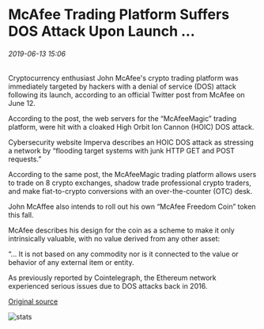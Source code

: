 # McAfee Trading Platform Suffers DOS Attack Upon Launch ...

###### 2019-06-13 15:06

Cryptocurrency enthusiast John McAfee's crypto trading platform was immediately targeted by hackers with a denial of service (DOS) attack following its launch, according to an official Twitter post from McAfee on June 12.

According to the post, the web servers for the “McAfeeMagic” trading platform, were hit with a cloaked High Orbit Ion Cannon (HOIC) DOS attack.

Cybersecurity website Imperva describes an HOIC DOS attack as stressing a network by “flooding target systems with junk HTTP GET and POST requests.”

According to the same post, the McAfeeMagic trading platform allows users to trade on 8 crypto exchanges, shadow trade professional crypto traders, and make fiat-to-crypto conversions with an over-the-counter (OTC) desk.

John McAffee also intends to roll out his own “McAfee Freedom Coin” token this fall.

McAfee describes his design for the coin as a scheme to make it only intrinsically valuable, with no value derived from any other asset:

“... It is not based on any commodity nor is it connected to the value or behavior of any external item or entity.

As previously reported by Cointelegraph, the Ethereum network experienced serious issues due to DOS attacks back in 2016.

[Original source](https://cointelegraph.com/news/mcafee-trading-platform-suffers-dos-attack-upon-launch)

![stats](https://c.statcounter.com/11760860/0/a89fa40b/1/ "stats")